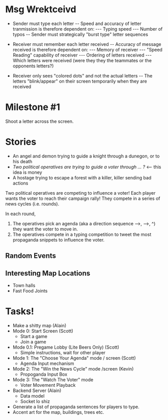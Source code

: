 # Msg Wrektceivd

- Sender must type each letter
-- Speed and accuracy of letter tranmission is therefore dependent on:
--- Typing speed
--- Number of typos
-- Sender must strategically "burst type" letter sequences 

- Receiver must remember each letter received
-- Accuracy of message received is therefore dependent on:
--- Memory of receiver
--- "Speed Reading" capability of receiver
--- Ordering of letters received
--- Which letters were received (were they they the teammates or the opponents letters?)

- Receiver only sees "colored dots" and not the actual letters
-- The letters "blink/appear" on their screen temporarily when they are received


# Milestone #1
Shoot a letter across the screen.



# Stories
* An angel and demon trying to guide a knight through a dunegon, or to his death
* _Two political operatives are trying to guide a voter through ... ?_ <-- this idea is money
* A hostage trying to escape a forest with a killer, killer sending bad actions


Two political operatives are competing to influence a voter! Each player wants the voter to reach their campaign rally! They compete in a series of news cycles (i.e. rounds). 

In each round,
1. The operatives pick an agenda (aka a direction sequence -->, -->, ^) they want the voter to move in.
2. The operatives compete in a typing competition to tweet the most propaganda snippets to influence the voter.


## Random Events

## Interesting Map Locations
- Town halls
- Fast Food Joints






# Tasks!

* Make a shitty map (Alain)
* Mode 0: Start Screen (Scott)
  * Start a game
  * Join a game
* Mode 0.1: Pregame Lobby (Lite Beers Only) (Scott)
  * Simple instructions, wait for other player
* Mode 1: The "Choose Your Agenda" mode / screen (Scott)
  * Agenda Input mechanism
* Mode 2: The "Win the News Cycle" mode /screen (Kevin)
  * Propoganda Input Box
* Mode 3: The "Watch The Voter" mode
  * Voter Movement Playback
* Backend Server (Alain)
  * Data model
  * Socket Io shiz
* Generate a list of propaganda sentences for players to type.
* Accent art for the map, buildings, trees etc.